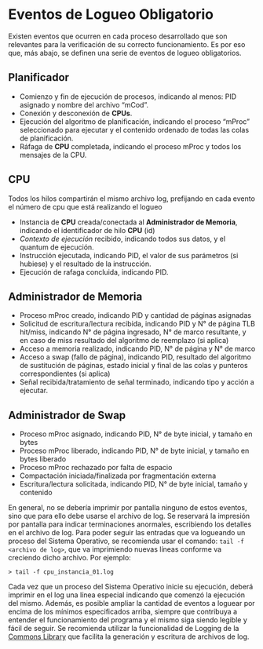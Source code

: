 # Eventos de Logueo Obligatorio

Existen eventos que ocurren en cada proceso desarrollado que son relevantes para la verificación de su correcto funcionamiento. Es por eso que, más abajo, se definen una serie de eventos de logueo obligatorios.

## Planificador

- Comienzo y fin de ejecución de procesos, indicando al menos: PID asignado y nombre del archivo “mCod”.
- Conexión y desconexión de **CPUs**.
- Ejecución del algoritmo de planificación, indicando el proceso “mProc” seleccionado para ejecutar y el contenido ordenado de todas las colas de planificación.
- Ráfaga de **CPU** completada, indicando el proceso mProc y todos los mensajes de la CPU.

## CPU

Todos los hilos compartirán el mismo archivo log, prefijando en cada evento el número de cpu que está realizando el logueo

- Instancia de **CPU** creada/conectada al **Administrador de Memoria**, indicando el identificador de hilo **CPU** (id)
- *Contexto de ejecución* recibido, indicando todos sus datos, y el quantum de ejecución.
- Instrucción ejecutada, indicando PID, el valor de sus parámetros (si hubiese) y el resultado de la instrucción.
- Ejecución de rafaga concluida, indicando PID.

## Administrador de Memoria

- Proceso mProc creado, indicando PID y cantidad de páginas asignadas
- Solicitud de escritura/lectura recibida, indicando PID y N° de página
TLB hit/miss, indicando N° de página ingresado, N° de marco resultante, y en caso de miss resultado del algoritmo de reemplazo (si aplica)
- Acceso a memoria realizado, indicando PID, N° de página y N° de marco
- Acceso a swap (fallo de página), indicando PID, resultado del algoritmo de sustitución de páginas, estado inicial y final de las colas y punteros correspondientes (si aplica)
- Señal recibida/tratamiento de señal terminado, indicando tipo y acción a ejecutar.

## Administrador de Swap

- Proceso mProc asignado, indicando PID, N° de byte inicial, y tamaño en bytes
- Proceso mProc liberado, indicando PID, N° de byte inicial, y tamaño en bytes liberado
- Proceso mProc rechazado por falta de espacio
- Compactación iniciada/finalizada por fragmentación externa
- Escritura/lectura solicitada, indicando PID, N° de byte inicial, tamaño y contenido

En general, no se debería imprimir por pantalla ninguno de estos eventos, sino que para ello debe usarse el archivo de log. Se reservará la impresión por pantalla para indicar terminaciones anormales, escribiendo los detalles en el archivo de log. 
Para poder seguir las entradas que va logueando un proceso del Sistema Operativo, se recomienda usar el comando: `tail -f <archivo de log>`, que va imprimiendo nuevas líneas conforme va creciendo dicho archivo. Por ejemplo:

```
> tail -f cpu_instancia_01.log
```

Cada vez que un proceso del Sistema Operativo inicie su ejecución, deberá imprimir en el log una línea especial indicando que comenzó la ejecución del mismo. Además, es posible ampliar la cantidad de eventos a loguear por encima de los mínimos especificados arriba, siempre que contribuya a entender el funcionamiento del programa y el mismo siga siendo legible y fácil de seguir. Se recomienda utilizar la funcionalidad de Logging de la [Commons Library](https://github.com/sisoputnfrba/so-commons-library) que facilita la generación y escritura de archivos de log.